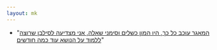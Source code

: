 ```yaml
---
layout: mk
---
```

* <i class="fa fa-twitter"></i> "[המאגר עוכב כל כך, היו המון כשלים וסימני שאלה, אני מצדיעה לסילבן שרוצה ללמוד על הנושא עוד כמה חודשים](https://twitter.com/DigiRightsIL/status/615614750970384384)"


